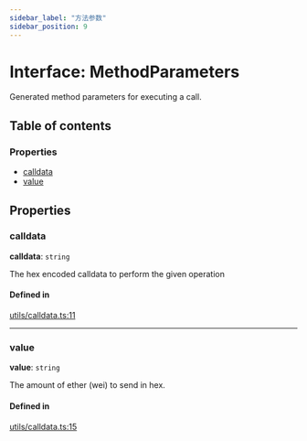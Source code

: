 ```yaml
---
sidebar_label: "方法参数"
sidebar_position: 9
---
```


# Interface: MethodParameters

Generated method parameters for executing a call.

## Table of contents

### Properties

- [calldata](MethodParameters#calldata)
- [value](MethodParameters#value)

## Properties

### calldata

**calldata**: `string`

The hex encoded calldata to perform the given operation

#### Defined in

[utils/calldata.ts:11](https://github.com/SwapX/v3-sdk/blob/08a7c05/src/utils/calldata.ts#L11)

---

### value

**value**: `string`

The amount of ether (wei) to send in hex.

#### Defined in

[utils/calldata.ts:15](https://github.com/SwapX/v3-sdk/blob/08a7c05/src/utils/calldata.ts#L15)
